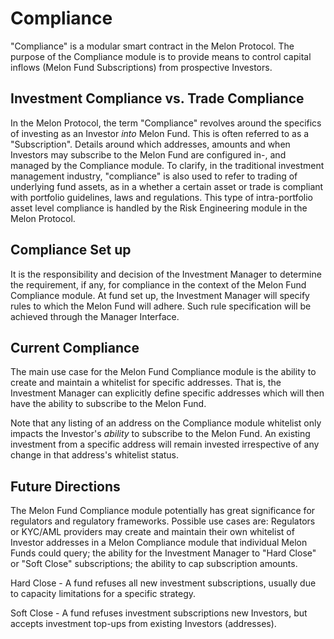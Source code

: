 # Compliance

"Compliance" is a modular smart contract in the Melon Protocol. The purpose of the Compliance module is to provide means to control capital inflows (Melon Fund Subscriptions) from prospective Investors.

## Investment Compliance vs. Trade Compliance
In the Melon Protocol, the term "Compliance" revolves around the specifics of investing as an Investor *into* Melon Fund. This is often referred to as a "Subscription". Details around which addresses, amounts and when Investors may subscribe to the Melon Fund are configured in-, and managed by the Compliance module. To clarify, in the traditional investment management industry, "compliance" is also used to refer to trading of underlying fund assets, as in a whether a certain asset or trade is compliant with portfolio guidelines, laws and regulations. This type of intra-portfolio asset level compliance is handled by the Risk Engineering module in the Melon Protocol.

## Compliance Set up
It is the responsibility and decision of the Investment Manager to determine the requirement, if any, for compliance in the context of the Melon Fund Compliance module. At fund set up, the Investment Manager will specify rules to which the Melon Fund will adhere. Such rule specification will be achieved through the Manager Interface.

## Current Compliance
The main use case for the Melon Fund Compliance module is the ability to create and maintain a whitelist for specific addresses.  That is, the Investment Manager can explicitly define specific addresses which will then have the ability to subscribe to the Melon Fund.

Note that any listing of an address on the Compliance module whitelist only impacts the Investor's *ability* to subscribe to the Melon Fund. An existing investment from a specific address will remain invested irrespective of any change in that address's whitelist status.


## Future Directions
The Melon Fund Compliance module potentially has great significance for regulators and regulatory frameworks. Possible use cases are: Regulators or KYC/AML providers may create and maintain their own whitelist of Investor addresses in a Melon Compliance module that individual Melon Funds could query; the ability for the Investment Manager to "Hard Close" or "Soft Close" subscriptions; the ability to cap subscription amounts.

Hard Close - A fund refuses all new investment subscriptions, usually due to capacity limitations for a specific strategy.

Soft Close - A fund refuses investment subscriptions new Investors, but accepts investment top-ups from existing Investors (addresses).
